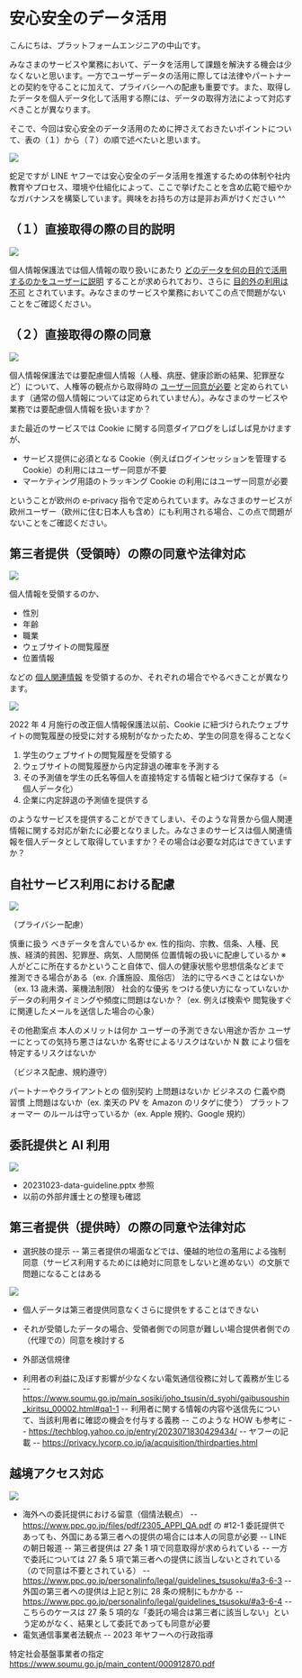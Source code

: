 # 安心安全のデータ活用

こんにちは、プラットフォームエンジニアの中山です。

みなさまのサービスや業務において、データを活用して課題を解決する機会は少なくないと思います。一方でユーザーデータの活用に際しては法律やパートナーとの契約を守ることに加えて、プライバシーへの配慮も重要です。また、取得したデータを個人データ化して活用する際には、データの取得方法によって対応すべきことが異なります。

そこで、今回は安心安全のデータ活用のために押さえておきたいポイントについて、表の（１）から（７）の順で述べたいと思います。

<img src='https://raw.githubusercontent.com/nakayama-kazuki/202x/main/data-gudeline/i0.png' />

蛇足ですが LINE ヤフーでは安心安全のデータ活用を推進するための体制や社内教育やプロセス、環境や仕組化によって、ここで挙げたことを含め広範で細やかなガバナンスを構築しています。興味をお持ちの方は是非お声がけください ^^

## （１）直接取得の際の目的説明

<img src='https://raw.githubusercontent.com/nakayama-kazuki/202x/main/data-gudeline/i1.png' />

個人情報保護法では個人情報の取り扱いにあたり [どのデータを何の目的で活用するのかをユーザーに説明](https://www.ppc.go.jp/personalinfo/legal/guidelines_tsusoku/#a3-1-1) することが求められており、さらに [目的外の利用は不可](https://www.ppc.go.jp/personalinfo/legal/guidelines_tsusoku/#a3-1-3) とされています。みなさまのサービスや業務においてこの点で問題がないことをご確認ください。

## （２）直接取得の際の同意

<img src='https://raw.githubusercontent.com/nakayama-kazuki/202x/main/data-gudeline/i2.png' />

個人情報保護法では要配慮個人情報（人種、病歴、健康診断の結果、犯罪歴など）について、人権等の観点から取得時の [ユーザー同意が必要](https://www.ppc.go.jp/personalinfo/legal/guidelines_tsusoku/#a3-3-2) と定められています（通常の個人情報については定められていません）。みなさまのサービスや業務では要配慮個人情報を扱いますか？

また最近のサービスでは Cookie に関する同意ダイアログをしばしば見かけますが、

- サービス提供に必須となる Cookie（例えばログインセッションを管理する Cookie）の利用にはユーザー同意が不要
- マーケティング用語のトラッキング Cookie の利用にはユーザー同意が必要

ということが欧州の e-privacy 指令で定められています。みなさまのサービスが欧州ユーザー（欧州に住む日本人も含め）にも利用される場合、この点で問題がないことをご確認ください。

## 第三者提供（受領時）の際の同意や法律対応

<img src='https://raw.githubusercontent.com/nakayama-kazuki/202x/main/data-gudeline/i3.png' />

個人情報を受領するのか、

- 性別
- 年齢
- 職業
- ウェブサイトの閲覧履歴
- 位置情報

などの [個人関連情報](https://www.ppc.go.jp/all_faq_index/faq2-q2-8/) を受領するのか、それぞれの場合でやるべきことが異なります。

<img src='https://raw.githubusercontent.com/nakayama-kazuki/202x/main/data-gudeline/d1-2.png' />

2022 年 4 月施行の改正個人情報保護法以前、Cookie に紐づけられたウェブサイトの閲覧履歴の授受に対する規制がなかったため、学生の同意を得ることなく

1. 学生のウェブサイトの閲覧履歴を受領する
2. ウェブサイトの閲覧履歴から内定辞退の確率を予測する
3. その予測値を学生の氏名等個人を直接特定する情報と紐づけて保存する（= 個人データ化）
4. 企業に内定辞退の予測値を提供する

のようなサービスを提供することができてしまい、そのような背景から個人関連情報に関する対応が新たに必要となりました。みなさまのサービスは個人関連情報を個人データとして取得していますか？その場合は必要な対応はできていますか？

## 自社サービス利用における配慮

<img src='https://raw.githubusercontent.com/nakayama-kazuki/202x/main/data-gudeline/i4.png' />

（プライバシー配慮）

慎重に扱う べきデータを含んでいるか
ex. 性的指向、宗教、信条、人種、民族、経済的貧困、犯罪歴、病気、人間関係
位置情報の扱いに配慮しているか
※ 人がどこに所在するかということ自体で、個人の健康状態や思想信条などまで 推測できる場合がある（ex. 介護施設、風俗店）
法的に守るべきことはないか（ex. 13 歳未満、薬機法制限）
社会的な優劣 をつける使い方になっていないか
データの利用タイミングや頻度に問題はないか？（ex. 例えば検索や 閲覧後すぐ に関連したメールを送信した場合の心象）

その他勘案点
本人のメリットは何か
ユーザーの予測できない用途か否か
ユーザーにとっての気持ち悪さはないか
名寄せによるリスクはないか
N 数 により個を特定するリスクはないか

（ビジネス配慮、規約遵守）

パートナーやクライアントとの 個別契約 上問題はないか
ビジネスの 仁義や商習慣 上問題はないか（ex. 楽天の PV を Amazon のリタゲに使う）
プラットフォーマー のルールは守っているか（ex. Apple 規約、Google 規約）



## 委託提供と AI 利用

<img src='https://raw.githubusercontent.com/nakayama-kazuki/202x/main/data-gudeline/i5.png' />

- 20231023-data-guideline.pptx 参照
- 以前の外部弁護士との整理も確認

## 第三者提供（提供時）の際の同意や法律対応


- 選択肢の提示
-- 第三者提供の場面などでは、優越的地位の濫用による強制同意（サービス利用するためには絶対に同意をしないと進めない）の文脈で問題になることはある


<img src='https://raw.githubusercontent.com/nakayama-kazuki/202x/main/data-gudeline/i6.png' />

- 個人データは第三者提供同意なくさらに提供をすることはできない
- それが受領したデータの場合、受領者側での同意が難しい場合提供者側での（代理での）同意を検討する

- 外部送信規律
- 利用者の利益に及ぼす影響が少なくない電気通信役務に対して義務が生じる
-- https://www.soumu.go.jp/main_sosiki/joho_tsusin/d_syohi/gaibusoushin_kiritsu_00002.html#qa1-1
-- 利用者に関する情報の内容や送信先について、当該利用者に確認の機会を付与する義務
-- このような HOW も参考に
-- https://techblog.yahoo.co.jp/entry/2023071830429434/
-- ヤフーの記載
-- https://privacy.lycorp.co.jp/ja/acquisition/thirdparties.html

## 越境アクセス対応

<img src='https://raw.githubusercontent.com/nakayama-kazuki/202x/main/data-gudeline/i7.png' />

- 海外への委託提供における留意（個情法観点）
-- https://www.ppc.go.jp/files/pdf/2305_APPI_QA.pdf の #12-1 委託提供であっても、外国にある第三者への提供の場合には本人の同意が必要
-- LINE の朝日報道
-- 第三者提供は 27 条 1 項で同意取得が求められている
-- 一方で委託については 27 条 5 項で第三者への提供に該当しないとされている（ので同意は不要とされている）
-- https://www.ppc.go.jp/personalinfo/legal/guidelines_tsusoku/#a3-6-3
-- 外国の第三者への提供は上記と別に 28 条の規制にもかかる
-- https://www.ppc.go.jp/personalinfo/legal/guidelines_tsusoku/#a3-6-4
-- こちらのケースは 27 条 5 項的な「委託の場合は第三者に該当しない」という定めがなく、結果として委託であっても同意が必要
- 電気通信事業者法観点
-- 2023 年ヤフーへの行政指導

特定社会基盤事業者の指定
https://www.soumu.go.jp/main_content/000912870.pdf


